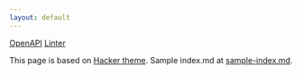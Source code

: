```yaml
---
layout: default
---
```


[OpenAPI](./knowledge/openapi/)
[Linter](./knowledge/linter/)

This page is based on [Hacker theme](https://github.com/pages-themes/hacker). Sample index.md at [sample-index.md](./sample-index.md).
